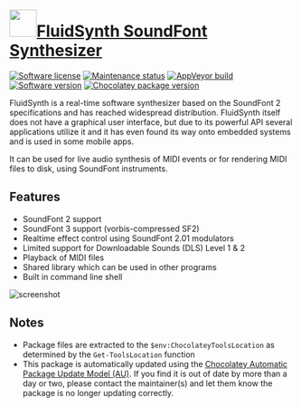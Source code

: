 # [<img src="https://cdn.jsdelivr.net/gh/dgalbraith/chocolatey-packages@b88007b58b05fbad5dfa762525117160741cd06a/icons/fluidsynth.png" width="48" height="48" />FluidSynth SoundFont Synthesizer](https://chocolatey.org/packages/fluidsynth)

[![Software license](https://img.shields.io/badge/License-LGPLv2.1-blue.svg)](https://github.com/FluidSynth/fluidsynth/blob/master/LICENSE)
[![Maintenance status](https://img.shields.io/badge/maintained%3F-yes-green.svg)](https://gitHub.com/dgalbraith/chocolatey-packages/graphs/commit-activity)
[![AppVeyor build](https://img.shields.io/appveyor/ci/dgalbraith/chocolatey-packages)](https://ci.appveyor.com/project/dgalbraith/chocolatey-packages)
[![Software version](https://img.shields.io/badge/Source-v2.3.6-blue.svg)](https://github.com/FluidSynth/fluidsynth/releases/tag/v2.3.6)
[![Chocolatey package version](https://img.shields.io/chocolatey/v/fluidsynth?label=Chocolatey)](https://chocolatey.org/packages/fluidsynth)

FluidSynth is a real-time software synthesizer based on the SoundFont 2 specifications and has reached widespread
distribution. FluidSynth itself does not have a graphical user interface, but due to its powerful API several
applications utilize it and it has even found its way onto embedded systems and is used in some mobile apps.

It can be used for live audio synthesis of MIDI events or for rendering MIDI files to disk, using SoundFont
instruments.

## Features

* SoundFont 2 support
* SoundFont 3 support (vorbis-compressed SF2)
* Realtime effect control using SoundFont 2.01 modulators
* Limited support for Downloadable Sounds (DLS) Level 1 & 2
* Playback of MIDI files
* Shared library which can be used in other programs
* Built in command line shell

![screenshot](https://cdn.jsdelivr.net/gh/dgalbraith/chocolatey-packages@b88007b58b05fbad5dfa762525117160741cd06a/automatic/fluidsynth/screenshot.png)

## Notes

* Package files are extracted to the `$env:ChocolateyToolsLocation` as determined by the `Get-ToolsLocation` function
* This package is automatically updated using the [Chocolatey Automatic Package Update Model (AU)](https://github.com/majkinetor/au/blob/master/README.md).
  If you find it is out of date by more than a day or two, please contact the maintainer(s) and let them know the package is no longer updating correctly.
